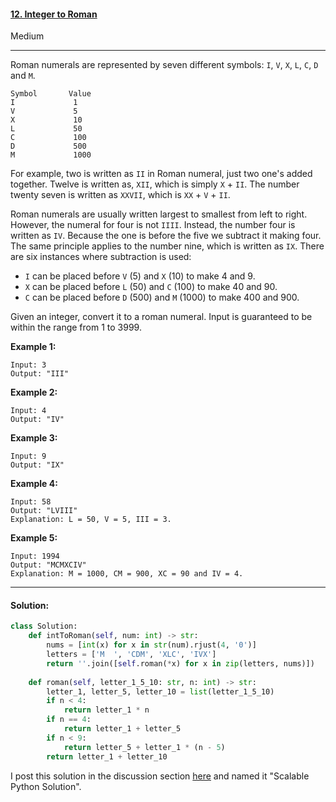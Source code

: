 #### [12. Integer to Roman](https://leetcode.com/problems/integer-to-roman/)

Medium

---

Roman numerals are represented by seven different symbols: `I`, `V`, `X`, `L`, `C`, `D` and `M`.

```
Symbol       Value
I             1
V             5
X             10
L             50
C             100
D             500
M             1000
```

For example, two is written as `II` in Roman numeral, just two one's added together. Twelve is written as, `XII`, which is simply `X` + `II`. The number twenty seven is written as `XXVII`, which is `XX` + `V` + `II`.

Roman numerals are usually written largest to smallest from left to right. However, the numeral for four is not `IIII`. Instead, the number four is written as `IV`. Because the one is before the five we subtract it making four. The same principle applies to the number nine, which is written as `IX`. There are six instances where subtraction is used:

- `I` can be placed before `V` (5) and `X` (10) to make 4 and 9. 
- `X` can be placed before `L` (50) and `C` (100) to make 40 and 90. 
- `C` can be placed before `D` (500) and `M` (1000) to make 400 and 900.

Given an integer, convert it to a roman numeral. Input is guaranteed to be within the range from 1 to 3999.

**Example 1:**

```
Input: 3
Output: "III"
```

**Example 2:**

```
Input: 4
Output: "IV"
```

**Example 3:**

```
Input: 9
Output: "IX"
```

**Example 4:**

```
Input: 58
Output: "LVIII"
Explanation: L = 50, V = 5, III = 3.
```

**Example 5:**

```
Input: 1994
Output: "MCMXCIV"
Explanation: M = 1000, CM = 900, XC = 90 and IV = 4.
```

---

#### Solution:

```python
class Solution:
    def intToRoman(self, num: int) -> str:
        nums = [int(x) for x in str(num).rjust(4, '0')]
		letters = ['M  ', 'CDM', 'XLC', 'IVX']
        return ''.join([self.roman(*x) for x in zip(letters, nums)])
    
    def roman(self, letter_1_5_10: str, n: int) -> str:
        letter_1, letter_5, letter_10 = list(letter_1_5_10)
        if n < 4:
            return letter_1 * n
        if n == 4:
            return letter_1 + letter_5
        if n < 9:
            return letter_5 + letter_1 * (n - 5)
        return letter_1 + letter_10
```

I post this solution in the discussion section [here](https://leetcode.com/problems/integer-to-roman/discuss/446581/Scalable-Python-Solution) and named it "Scalable Python Solution".